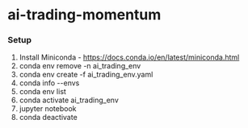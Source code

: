 # ai-trading-momentum

### Setup
1. Install Miniconda - https://docs.conda.io/en/latest/miniconda.html
2. conda env remove -n ai_trading_env
3. conda env create -f ai_trading_env.yaml
4. conda info --envs
5. conda env list
6. conda activate ai_trading_env
7. jupyter notebook
8. conda deactivate
